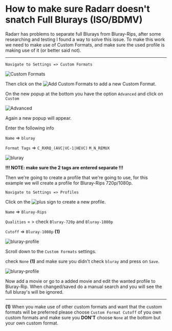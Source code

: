 # How to make sure Radarr doesn't snatch Full Blurays (ISO/BDMV)

Radarr has problems to separate full Blurays from Bluray-Rips,
after some researching and  testing I found a way to solve this issue.
To make this work we need to make use of Custom Formats,
and make sure the used profile is making use of it (or better said not).

------

`Navigate to Settings => Custom Formats`

![Custom Formats](http://my.jetscreenshot.com/13737/20190130-ulr4-17kb.png)

Then click on the ![Add Custom Formats](http://my.jetscreenshot.com/13737/20190130-sjz2-0kb.png) to add a new Custom Format.

On the new popup at the bottom you have the option `Advanced` and click on `Custom`

![Advanced](http://my.jetscreenshot.com/13737/20190130-o3hd-5kb.png)

Again a new popup will appear.

Enter the following info

`Name` => `bluray`

`Format Tags` => `C_RXRQ_(AVC|VC-1|HEVC)` `M_N_REMUX`

![bluray](http://my.jetscreenshot.com/13737/20190130-n0d7-13kb.png)

**!!! NOTE: make sure the 2 tags are entered separate !!!**

Then we're going to create a profile that we're going to use,
for this example we will create a profile for Bluray-Rips 720p/1080p.

`Navigate to Settings => Profiles`

Click on the ![plus sign](http://my.jetscreenshot.com/13737/20190130-sjz2-0kb.png) to create a new profile.

`Name` => `Bluray-Rips`

`Qualities` = > check `Bluray-720p` and `Bluray-1080p`

`Cutoff` => `Bluray-1080p` **(1)**

![bluray-profile](http://my.jetscreenshot.com/13737/20190130-ynbs-19kb.png)

Scroll down to the `Custom Formats` settings.

check `None` **(1)** and make sure you didn't check `bluray` and press on `Save`.

![bluray-profile](http://my.jetscreenshot.com/13737/20190130-r0ub-9kb.png)

Now add a movie or go to a added movie and edit the wanted profile to Bluray-Rip.
When changed/saved do a manual search and you will see the full bluray's will be ignored.

------

**(1)** When you make use of other custom formats and want that the custom formats will be preferred please choose `Custom Format Cutoff` of you own custom formats and make sure you **DON'T** choose `None` at the bottom but your own custom format.

